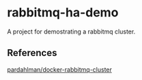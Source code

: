 # rabbitmq-ha-demo
A project for demostrating a rabbitmq cluster.



## References
[pardahlman/docker-rabbitmq-cluster](https://github.com/pardahlman/docker-rabbitmq-cluster)